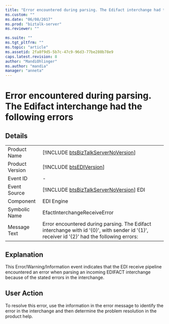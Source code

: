```yaml
---
title: "Error encountered during parsing. The Edifact interchange had the following errors | Microsoft Docs"
ms.custom: ""
ms.date: "06/08/2017"
ms.prod: "biztalk-server"
ms.reviewer: ""

ms.suite: ""
ms.tgt_pltfrm: ""
ms.topic: "article"
ms.assetid: 2fa8f9d5-5b7c-47c9-96d3-77be280b78e9
caps.latest.revision: 8
author: "MandiOhlinger"
ms.author: "mandia"
manager: "anneta"
---
```

# Error encountered during parsing. The Edifact interchange had the following errors
## Details  
  
|                 |                                                                                                                                            |
|-----------------|--------------------------------------------------------------------------------------------------------------------------------------------|
|  Product Name   |                            [!INCLUDE [btsBizTalkServerNoVersion](../includes/btsbiztalkservernoversion-md.md)]                             |
| Product Version |                                        [!INCLUDE [btsEDIVersion](../includes/btsediversion-md.md)]                                         |
|    Event ID     |                                                                     -                                                                      |
|  Event Source   |                          [!INCLUDE [btsBizTalkServerNoVersion](../includes/btsbiztalkservernoversion-md.md)] EDI                           |
|    Component    |                                                                 EDI Engine                                                                 |
|  Symbolic Name  |                                                        EfactInterchangeReceiveError                                                        |
|  Message Text   | Error encountered during parsing. The Edifact interchange with id '{0}', with sender id '{1}', receiver id '{2}' had the following errors: |
  
## Explanation  
 This Error/Warning/Information event indicates that the EDI receive pipeline encountered an error when parsing an incoming EDIFACT interchange because of the stated errors in the interchange.  
  
## User Action  
 To resolve this error, use the information in the error message to identify the error in the interchange and then determine the problem resolution in the product help.